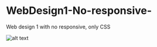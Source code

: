 # WebDesign1-No-responsive-
Web design 1 with no responsive, only CSS 


![alt text](https://github.com/VictorAnizar/WebDesign1-No-responsive-/img/ScreenShot1.png)
